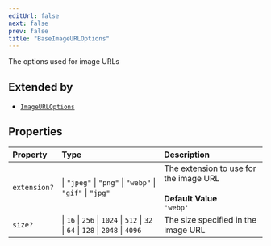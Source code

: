 ```yaml
---
editUrl: false
next: false
prev: false
title: "BaseImageURLOptions"
---
```


The options used for image URLs

## Extended by

- [`ImageURLOptions`](/api/interfaces/imageurloptions/)

## Properties

| Property | Type | Description |
| :------ | :------ | :------ |
| `extension?` |  \| `"jpeg"` \| `"png"` \| `"webp"` \| `"gif"` \| `"jpg"` | The extension to use for the image URL<br /><br />**Default Value**<br />`'webp'` |
| `size?` |  \| `16` \| `256` \| `1024` \| `512` \| `32` \| `64` \| `128` \| `2048` \| `4096` | The size specified in the image URL |

